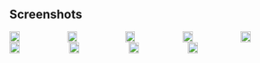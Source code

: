 ## Screenshots

<div style="display:flex;" >
	<img src="https://raw.githubusercontent.com/gsantner/dandelion/master/metadata/en-US/phoneScreenshots/01.png" width="19%" >
	<img src="https://raw.githubusercontent.com/gsantner/dandelion/master/metadata/en-US/phoneScreenshots/02.png" width="19%" style="margin-left:10px;" >
	<img src="https://raw.githubusercontent.com/gsantner/dandelion/master/metadata/en-US/phoneScreenshots/03.png" width="19%" style="margin-left:10px;" >
	<img src="https://raw.githubusercontent.com/gsantner/dandelion/master/metadata/en-US/phoneScreenshots/04.png" width="19%" style="margin-left:10px;" >
	<img src="https://raw.githubusercontent.com/gsantner/dandelion/master/metadata/en-US/phoneScreenshots/05.png" width="19%" style="margin-left:10px;" >
</div>

<div style="display:flex;" >
	<img src="https://raw.githubusercontent.com/gsantner/dandelion/master/metadata/en-US/phoneScreenshots/06.png" width="19%" >
	<img src="https://raw.githubusercontent.com/gsantner/dandelion/master/metadata/en-US/phoneScreenshots/07.png" width="19%" style="margin-left:10px;" >
	<img src="https://raw.githubusercontent.com/gsantner/dandelion/master/metadata/en-US/phoneScreenshots/08.png" width="19%" style="margin-left:10px;" >
	<img src="https://raw.githubusercontent.com/gsantner/dandelion/master/metadata/en-US/phoneScreenshots/09.png" width="19%" style="margin-left:10px;" >
</div>

